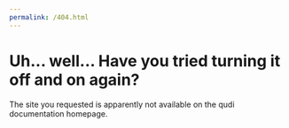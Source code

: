 ```yaml
---
permalink: /404.html
---
```


# Uh... well... Have you tried turning it off and on again?
The site you requested is apparently not available on the qudi documentation homepage.
